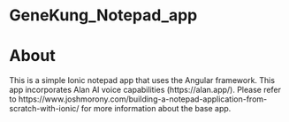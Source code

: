 # GeneKung_Notepad_app
<h1>About</h1>
This is a simple Ionic notepad app that uses the Angular framework. This app incorporates Alan AI voice capabilities (https://alan.app/). Please refer to https://www.joshmorony.com/building-a-notepad-application-from-scratch-with-ionic/ for more information about the base app.

   

